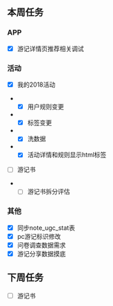 ## 本周任务

### APP
- [x] 游记详情页推荐相关调试

### 活动
- [x] 我的2018活动
- - [x] 用户规则变更
- - [x] 标签变更
- - [x] 洗数据
- - [x] 活动详情和规则显示html标签
- [ ] 游记书
- - [ ]  游记书拆分评估

### 其他
- [x] 同步note_ugc_stat表
- [x] pc游记标识修改
- [x] 问卷调查数据需求
- [x] 游记分享数据摸底

## 下周任务
- [ ] 游记书